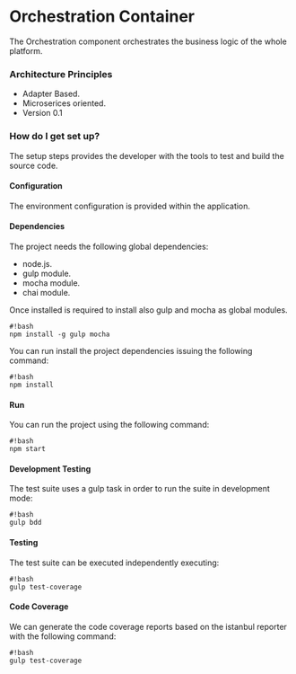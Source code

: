 # Orchestration Container #

The Orchestration component orchestrates the business logic of the whole platform.

### Architecture Principles ###

* Adapter Based.
* Microserices oriented.
* Version 0.1

### How do I get set up? ###

The setup steps provides the developer with the tools to test and build the source code.

#### Configuration ####
The environment configuration is provided within the application. 

#### Dependencies ####
The project needs the following global dependencies:

* node.js.
* gulp module.
* mocha module.
* chai module.

Once installed is required to install also gulp and mocha as global modules.

```
#!bash
npm install -g gulp mocha
```

You can run install the project dependencies issuing the following command:

```
#!bash
npm install
```

#### Run ####
You can run the project using the following command:

```
#!bash
npm start
```

#### Development Testing ####
The test suite uses a gulp task in order to run the suite in development mode:

```
#!bash
gulp bdd
```

#### Testing ####
The test suite can be executed independently executing:

```
#!bash
gulp test-coverage
```

#### Code Coverage ####
We can generate the code coverage reports based on the istanbul reporter with the following command:

```
#!bash
gulp test-coverage
```
